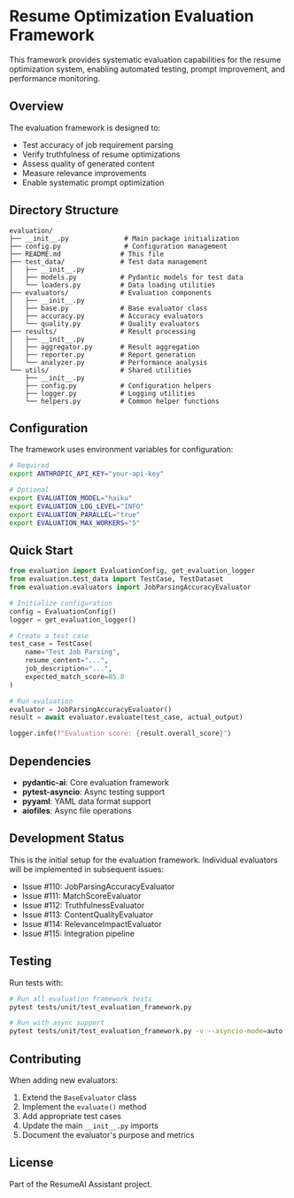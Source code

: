 # Resume Optimization Evaluation Framework

This framework provides systematic evaluation capabilities for the resume optimization system, enabling automated testing, prompt improvement, and performance monitoring.

## Overview

The evaluation framework is designed to:
- Test accuracy of job requirement parsing
- Verify truthfulness of resume optimizations
- Assess quality of generated content
- Measure relevance improvements
- Enable systematic prompt optimization

## Directory Structure

```
evaluation/
├── __init__.py              # Main package initialization
├── config.py                # Configuration management
├── README.md               # This file
├── test_data/              # Test data management
│   ├── __init__.py
│   ├── models.py           # Pydantic models for test data
│   └── loaders.py          # Data loading utilities
├── evaluators/             # Evaluation components
│   ├── __init__.py
│   ├── base.py             # Base evaluator class
│   ├── accuracy.py         # Accuracy evaluators
│   └── quality.py          # Quality evaluators
├── results/                # Result processing
│   ├── __init__.py
│   ├── aggregator.py       # Result aggregation
│   ├── reporter.py         # Report generation
│   └── analyzer.py         # Performance analysis
└── utils/                  # Shared utilities
    ├── __init__.py
    ├── config.py           # Configuration helpers
    ├── logger.py           # Logging utilities
    └── helpers.py          # Common helper functions
```

## Configuration

The framework uses environment variables for configuration:

```bash
# Required
export ANTHROPIC_API_KEY="your-api-key"

# Optional
export EVALUATION_MODEL="haiku"
export EVALUATION_LOG_LEVEL="INFO"
export EVALUATION_PARALLEL="true"
export EVALUATION_MAX_WORKERS="5"
```

## Quick Start

```python
from evaluation import EvaluationConfig, get_evaluation_logger
from evaluation.test_data import TestCase, TestDataset
from evaluation.evaluators import JobParsingAccuracyEvaluator

# Initialize configuration
config = EvaluationConfig()
logger = get_evaluation_logger()

# Create a test case
test_case = TestCase(
    name="Test Job Parsing",
    resume_content="...",
    job_description="...",
    expected_match_score=85.0
)

# Run evaluation
evaluator = JobParsingAccuracyEvaluator()
result = await evaluator.evaluate(test_case, actual_output)

logger.info(f"Evaluation score: {result.overall_score}")
```

## Dependencies

- **pydantic-ai**: Core evaluation framework
- **pytest-asyncio**: Async testing support  
- **pyyaml**: YAML data format support
- **aiofiles**: Async file operations

## Development Status

This is the initial setup for the evaluation framework. Individual evaluators will be implemented in subsequent issues:

- Issue #110: JobParsingAccuracyEvaluator
- Issue #111: MatchScoreEvaluator  
- Issue #112: TruthfulnessEvaluator
- Issue #113: ContentQualityEvaluator
- Issue #114: RelevanceImpactEvaluator
- Issue #115: Integration pipeline

## Testing

Run tests with:

```bash
# Run all evaluation framework tests
pytest tests/unit/test_evaluation_framework.py

# Run with async support
pytest tests/unit/test_evaluation_framework.py -v --asyncio-mode=auto
```

## Contributing

When adding new evaluators:

1. Extend the `BaseEvaluator` class
2. Implement the `evaluate()` method
3. Add appropriate test cases
4. Update the main `__init__.py` imports
5. Document the evaluator's purpose and metrics

## License

Part of the ResumeAI Assistant project.
